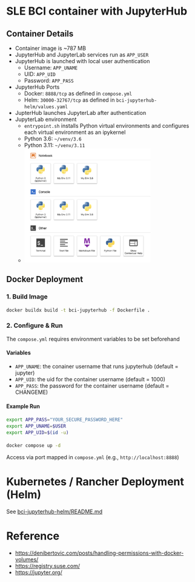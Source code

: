 # SLE BCI container with JupyterHub

## Container Details

* Container image is ~787 MB
* JupyterHub and JupyterLab services run as `APP_USER`
* JupyterHub is launched with local user authentication
    * Username: `APP_UNAME`
    * UID: `APP_UID`
    * Password: `APP_PASS`
* JupyterHub Ports
    * Docker: `8888/tcp` as defined in `compose.yml`
    * Helm: `30000-32767/tcp` as defined in `bci-jupyterhub-helm/values.yaml`
* JupterHub launches JupyterLab after authentication
* JupyterLab environment
    * `entrypoint.sh` installs Python virtual environments and configures each virtual environment as an ipykernel
    * Python 3.6: `~/venv/3.6` 
    * Python 3.11: `~/venv/3.11`
    * <img src="./docs/jupyterlab-environment.png" alt="BCI JupyterLab Environment" height="300">


## Docker Deployment

### 1. Build Image
```bash
docker buildx build -t bci-jupyterhub -f Dockerfile .
```

### 2. Configure & Run

The `compose.yml` requires environment variables to be set beforehand

#### **Variables**

* `APP_UNAME`:  the conainer username that runs jupyterhub (default = jupyter)
* `APP_UID`:    the uid for the container username (default = 1000)
* `APP_PASS`:   the password for the container username (default = CHANGEME)

#### **Example Run**
```bash
export APP_PASS="YOUR_SECURE_PASSWORD_HERE"
export APP_UNAME=$USER
export APP_UID=$(id -u)

docker compose up -d
```
Access via port mapped in `compose.yml` (e.g., `http://localhost:8888`)

# Kubernetes / Rancher Deployment (Helm)

See [bci-jupyterhub-helm/README.md](./bci-jupyterhub-helm/README.md)

# Reference

- https://denibertovic.com/posts/handling-permissions-with-docker-volumes/
- https://registry.suse.com/
- https://jupyter.org/





